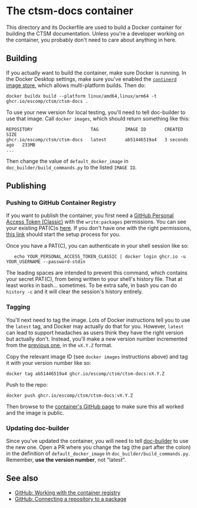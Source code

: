 # The ctsm-docs container
This directory and its Dockerfile are used to build a Docker container for building the CTSM documentation. Unless you're a developer working on the container, you probably don't need to care about anything in here.

## Building

If you actually want to build the container, make sure Docker is running. In the Docker Desktop settings, make sure you've enabled the [`continerd` image store](https://docs.docker.com/desktop/features/containerd/), which allows multi-platform builds. Then do:
```shell
docker buildx build --platform linux/amd64,linux/arm64 -t ghcr.io/escomp/ctsm/ctsm-docs .
```

To use your new version for local testing, you'll need to tell doc-builder to use that image. Call `docker images`, which should return something like this:
```shell
REPOSITORY                      TAG          IMAGE ID       CREATED         SIZE
ghcr.io/escomp/ctsm/ctsm-docs   latest       ab51446519a4   3 seconds ago   233MB
...
```

Then change the value of `default_docker_image` in `doc_builder/build_commands.py` to the listed `IMAGE ID`.

## Publishing

### Pushing to GitHub Container Registry
If you want to publish the container, you first need a [GitHub Personal Access Token (Classic)](https://docs.github.com/en/authentication/keeping-your-account-and-data-secure/managing-your-personal-access-tokens#personal-access-tokens-classic) with the `write:packages` permissions. You can see your existing PAT(C)s [here](https://github.com/settings/tokens). If you don't have one with the right permissions, [this link](https://github.com/settings/tokens/new?scopes=write:packages) should start the setup process for you.

Once you have a PAT(C), you can authenticate in your shell session like so:

```shell
   echo YOUR_PERSONAL_ACCESS_TOKEN_CLASSIC | docker login ghcr.io -u YOUR_USERNAME --password-stdin
```
The leading spaces are intended to prevent this command, which contains your secret PAT(C), from being written to your shell's history file. That at least works in bash... sometimes. To be extra safe, in bash you can do `history -c` and it will clear the session's history entirely.

### Tagging
You'll next need to tag the image. Lots of Docker instructions tell you to use the `latest` tag, and Docker may actually do that for you. However, `latest` can lead to support headaches as users think they have the right version but actually don't. Instead, you'll make a new version number incremented from the [previous one](https://github.com/ESCOMP/CTSM/pkgs/container/ctsm%2Fctsm-docs/versions), in the `vX.Y.Z` format.

Copy the relevant image ID (see `docker images` instructions above) and tag it with your version number like so:
```shell
docker tag ab51446519a4 ghcr.io/escomp/ctsm/ctsm-docs:vX.Y.Z
```

Push to the repo:
```shell
docker push ghcr.io/escomp/ctsm/ctsm-docs:vX.Y.Z
```

Then browse to the [container's GitHub page](https://github.com/ESCOMP/CTSM/pkgs/container/ctsm%2Fctsm-docs) to make sure this all worked and the image is public.

### Updating doc-builder
Since you've updated the container, you will need to tell [doc-builder](https://github.com/ESMCI/doc-builder) to use the new one. Open a PR where you change the tag (the part after the colon) in the definition of `default_docker_image` in `doc_builder/build_commands.py`. Remember, **use the version number**, not "latest".

## See also

- [GitHub: Working with the container registry](https://docs.github.com/en/packages/working-with-a-github-packages-registry/working-with-the-container-registry)
- [GitHub: Connecting a repository to a package](https://docs.github.com/en/packages/learn-github-packages/connecting-a-repository-to-a-package)